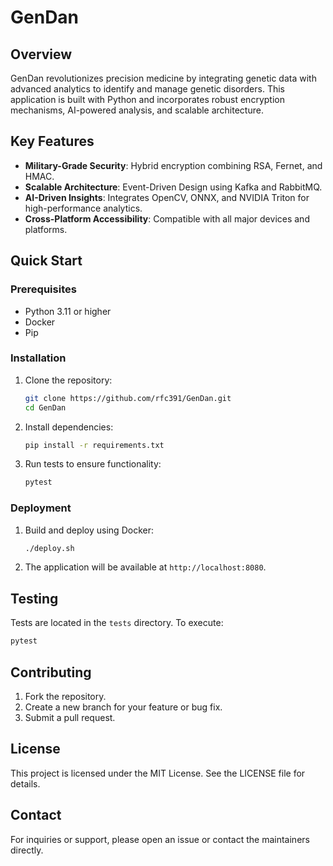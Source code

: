 
# GenDan

## Overview
GenDan revolutionizes precision medicine by integrating genetic data with advanced analytics to identify and manage genetic disorders. 
This application is built with Python and incorporates robust encryption mechanisms, AI-powered analysis, and scalable architecture.

## Key Features
- **Military-Grade Security**: Hybrid encryption combining RSA, Fernet, and HMAC.
- **Scalable Architecture**: Event-Driven Design using Kafka and RabbitMQ.
- **AI-Driven Insights**: Integrates OpenCV, ONNX, and NVIDIA Triton for high-performance analytics.
- **Cross-Platform Accessibility**: Compatible with all major devices and platforms.

## Quick Start

### Prerequisites
- Python 3.11 or higher
- Docker
- Pip

### Installation
1. Clone the repository:
    ```bash
    git clone https://github.com/rfc391/GenDan.git
    cd GenDan
    ```

2. Install dependencies:
   ```bash
   pip install -r requirements.txt
   ```

3. Run tests to ensure functionality:
   ```bash
   pytest
   ```

### Deployment
1. Build and deploy using Docker:
   ```bash
   ./deploy.sh
   ```

2. The application will be available at `http://localhost:8080`.

## Testing
Tests are located in the `tests` directory. To execute:
```bash
pytest
```

## Contributing
1. Fork the repository.
2. Create a new branch for your feature or bug fix.
3. Submit a pull request.

## License
This project is licensed under the MIT License. See the LICENSE file for details.

## Contact
For inquiries or support, please open an issue or contact the maintainers directly.
